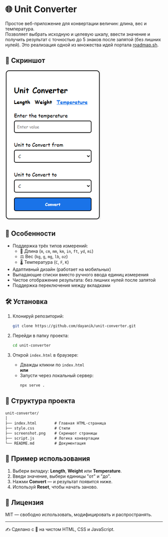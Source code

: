 # 🌐 Unit Converter

Простое веб-приложение для конвертации величин: длина, вес и температура.  
Позволяет выбрать исходную и целевую шкалу, ввести значение и получить результат с точностью до 5 знаков после запятой (без лишних нулей).
Это реализация одной из множества идей портала [roadmap.sh](https://roadmap.sh/projects/github-user-activity).

## 📸 Скриншот

![Unit Converter Screenshot](screenshot.png) <!-- Заменить или удалить, если нет изображения -->

## 🚀 Особенности

- Поддержка трёх типов измерений:
  - 📏 Длина (`m`, `cm`, `mm`, `km`, `in`, `ft`, `yd`, `mi`)
  - ⚖️ Вес (`kg`, `g`, `mg`, `lb`, `oz`)
  - 🌡 Температура (`C`, `F`, `K`)
- Адаптивный дизайн (работает на мобильных)
- Выпадающие списки вместо ручного ввода единиц измерения
- Чистое отображение результата: без лишних нулей после запятой
- Поддержка переключения между вкладками

## 🛠️ Установка

1. Клонируй репозиторий:
   ```bash
   git clone https://github.com/dayanik/unit-converter.git
   ```

2. Перейди в папку проекта:
   ```bash
   cd unit-converter
   ```

3. Открой `index.html` в браузере:

   - Дважды кликни по `index.html`  
   **или**
   - Запусти через локальный сервер:
     ```bash
     npx serve .
     ```

## 📁 Структура проекта

```
unit-converter/
│
├── index.html        # Главная HTML-страница
├── style.css         # Стили
├── screenshot.png    # Скриншот страницы
├── script.js         # Логика конвертации
└── README.md         # Документация
```

## 🧪 Пример использования

1. Выбери вкладку: **Length**, **Weight** или **Temperature**.
2. Введи значение, выбери единицы "от" и "до".
3. Нажми **Convert** — и результат появится ниже.
4. Используй **Reset**, чтобы начать заново.

## 📄 Лицензия

MIT — свободно использовать, модифицировать и распространять.

---

✍️ Сделано с 💙 на чистом HTML, CSS и JavaScript.

